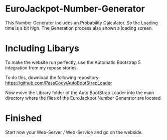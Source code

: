 # EuroJackpot-Number-Generator

This Number Generator includes an Probability Calculator.
So the Loading time is a bit high.
The Generation process also shown a loading screen.


# Including Libarys

To make the website run perfectly, use the Automatic Bootstrap 5 integration from my repose stories.

To do this, download the following repository:
https://github.com/PassCody/AutoBootStrapLoader

Now move the Library folder of the Auto BootStrap Loader into the main directory where the files of the EuroJackpot Number Generator are located.

# Finished
Start now your Web-Server / Web-Service and go on the webside.
